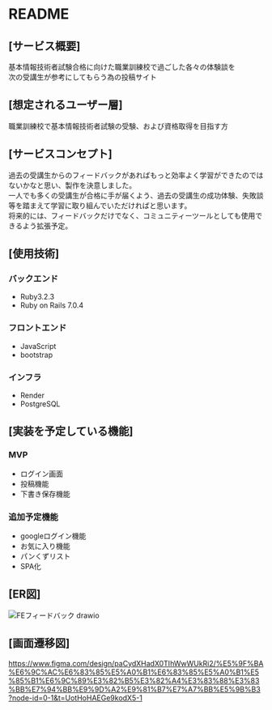 # README

## [サービス概要]

基本情報技術者試験合格に向けた職業訓練校で過ごした各々の体験談を  
次の受講生が参考にしてもらう為の投稿サイト

## [想定されるユーザー層]

職業訓練校で基本情報技術者試験の受験、および資格取得を目指す方

## [サービスコンセプト]

過去の受講生からのフィードバックがあればもっと効率よく学習ができたのではないかなと思い、製作を決意しました。  
一人でも多くの受講生が合格に手が届くよう、過去の受講生の成功体験、失敗談等を踏まえて学習に取り組んでいただければと思います。  
将来的には、フィードバックだけでなく、コミュニティーツールとしても使用できるよう拡張予定。

## [使用技術]

### バックエンド

- Ruby3.2.3
- Ruby on Rails 7.0.4

### フロントエンド

- JavaScript
- bootstrap

### インフラ

- Render
- PostgreSQL

## [実装を予定している機能]
### MVP

- ログイン画面
- 投稿機能
- 下書き保存機能

### 追加予定機能

- googleログイン機能
- お気に入り機能
- パンくずリスト
- SPA化

## [ER図]

![FEフィードバック drawio](https://github.com/Konagawa/school_feedback/assets/125295121/122cdf87-c7eb-4418-9e37-dfeff07283ed)


## [画面遷移図]

https://www.figma.com/design/paCydXHadX0TIhWwWUkRi2/%E5%9F%BA%E6%9C%AC%E6%83%85%E5%A0%B1%E6%83%85%E5%A0%B1%E5%85%B1%E6%9C%89%E3%82%B5%E3%82%A4%E3%83%88%E3%83%BB%E7%94%BB%E9%9D%A2%E9%81%B7%E7%A7%BB%E5%9B%B3?node-id=0-1&t=UotHoHAEGe9kodX5-1

